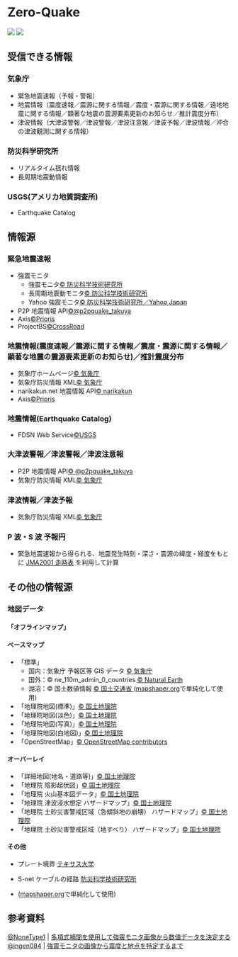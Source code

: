 # Zero-Quake

![](https://img.shields.io/github/downloads/0quake/Zero-Quake/total)
![](https://img.shields.io/github/package-json/v/0quake/Zero-Quake)

## 受信できる情報

### 気象庁

- 緊急地震速報（予報・警報）
- 地震情報（震度速報／震源に関する情報／震度・震源に関する情報／遠地地震に関する情報／顕著な地震の震源要素更新のお知らせ／推計震度分布）
- 津波情報（大津波警報／津波警報／津波注意報／津波予報／津波情報／沖合の津波観測に関する情報）

### 防災科学研究所

- リアルタイム揺れ情報
- 長周期地震動情報

### USGS(アメリカ地質調査所)

- Earthquake Catalog

## 情報源

### 緊急地震速報

- 強震モニタ
  - 強震モニタ[© 防災科学技術研究所](http://www.kmoni.bosai.go.jp/)
  - 長周期地震動モニタ[© 防災科学技術研究所](lmoni.bosai.go.jp)
  - Yahoo 強震モニタ[© 防災科学技術研究所／Yahoo Japan](https://typhoon.yahoo.co.jp/weather/jp/earthquake/kyoshin/)
- P2P 地震情報 API[©@p2pquake_takuya](https://www.p2pquake.net/json_api_v2/)
- Axis[©Prioris](https://axis.prioris.jp/)
- ProjectBS[©CrossRoad](https://projectbs.cn/)

### 地震情報(震度速報／震源に関する情報／震度・震源に関する情報／顕著な地震の震源要素更新のお知らせ)／推計震度分布

- 気象庁ホームページ[© 気象庁](https://www.jma.go.jp/bosai/map.html?contents=earthquake_map)
- 気象庁防災情報 XML[© 気象庁](https://xml.kishou.go.jp/xmlpull.html)
- narikakun.net 地震情報 API[© narikakun](https://dev.narikakun.net/doc/earthquake)
- Axis[©Prioris](https://axis.prioris.jp/)

### 地震情報(Earthquake Catalog)

- FDSN Web Service[©USGS](https://earthquake.usgs.gov/fdsnws/event/1/)

### 大津波警報／津波警報／津波注意報

- P2P 地震情報 API[© @p2pquake_takuya](https://www.p2pquake.net/json_api_v2/)
- 気象庁防災情報 XML[© 気象庁](https://xml.kishou.go.jp/xmlpull.html)

### 津波情報／津波予報

- 気象庁防災情報 XML[© 気象庁](https://xml.kishou.go.jp/xmlpull.html)

### P 波・S 波 予報円

- 緊急地震速報から得られる、地震発生時刻・深さ・震源の緯度・経度をもとに
  [JMA2001 走時表](https://www.data.jma.go.jp/eqev/data/bulletin/catalog/appendix/trtime/trt_j.html)
  を利用して計算

## その他の情報源

### 地図データ

#### 「オフラインマップ」

#### ベースマップ

- 「標準」
  - 国内：気象庁 予報区等 GIS データ [© 気象庁](https://www.data.jma.go.jp/developer/gis.html)
  - 国外：© ne_110m_admin_0_countries [© Natural Earth ](https://www.naturalearthdata.com/downloads/110m-cultural-vectors/)
  - 湖沼：© 国土数値情報 [© 国土交通省 ](https://nlftp.mlit.go.jp/ksj/gml/datalist/KsjTmplt-W09-v2_2.html)
    ([mapshaper.org](https://mapshaper.org/)で単純化して使用)
- 「地理院地図(標準)」[© 国土地理院](https://maps.gsi.go.jp/development/ichiran.html)
- 「地理院地図(淡色)」[© 国土地理院](https://maps.gsi.go.jp/development/ichiran.html)
- 「地理院地図(写真)」[© 国土地理院](https://maps.gsi.go.jp/development/ichiran.html)
- 「地理院地図(白地図)」[© 国土地理院](https://maps.gsi.go.jp/development/ichiran.html)
- 「OpenStreetMap」[© OpenStreetMap contributors](https://www.openstreetmap.org/copyright/)

#### オーバーレイ

- 「詳細地図(地名・道路等)」[© 国土地理院](https://maps.gsi.go.jp/development/ichiran.html)
- 「地理院 陰影起伏図」[© 国土地理院](https://maps.gsi.go.jp/development/ichiran.html)
- 「地理院 火山基本図データ」[© 国土地理院](https://maps.gsi.go.jp/development/ichiran.html)
- 「地理院 津波浸水想定 ハザードマップ」[© 国土地理院](https://maps.gsi.go.jp/development/ichiran.html)
- 「地理院 土砂災害警戒区域（急傾斜地の崩壊） ハザードマップ」[© 国土地理院](https://maps.gsi.go.jp/development/ichiran.html)
- 「地理院 土砂災害警戒区域（地すべり） ハザードマップ」[© 国土地理院](https://maps.gsi.go.jp/development/ichiran.html)

#### その他

- プレート境界 [テキサス大学](http://www-udc.ig.utexas.edu/external/plates/data.htm)
- S-net ケーブルの経路 [防災科学技術研究所](https://www.seafloor.bosai.go.jp/st_info_map/)

- ([mapshaper.org](https://mapshaper.org/)で単純化して使用)

## 参考資料

[@NoneType1](https://twitter.com/NoneType1) |
[多項式補間を使用して強震モニタ画像から数値データを決定する](https://qiita.com/NoneType1/items/a4d2cf932e20b56ca444)  
[@ingen084](https://twitter.com/ingen084) |
[強震モニタの画像から震度と地点を特定するまで](https://qiita.com/ingen084/items/7e91f8da2996972ac586)
